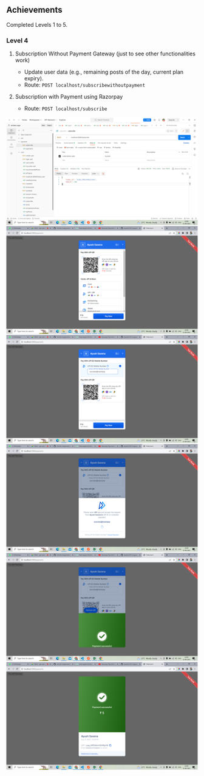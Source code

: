 ## Achievements

Completed Levels 1 to 5.

### Level 4
1. Subscription Without Payment Gateway (just to see other functionalities work)
   - Update user data (e.g., remaining posts of the day, current plan expiry).
   - Route: `POST localhost/subscribewithoutpayment`

2. Subscription with Payment using Razorpay
   - Route: `POST localhost/subscribe`

![Subscription Screenshot](images/Screenshot%20(190).png)
![Subscription Screenshot](images/Screenshot%20(191).png)
![Subscription Screenshot](images/Screenshot%20(194).png)
![Subscription Screenshot](images/Screenshot%20(195).png)
![Subscription Screenshot](images/Screenshot%20(196).png)
![Subscription Screenshot](images/Screenshot%20(197).png)
